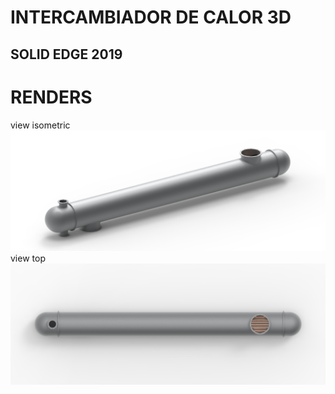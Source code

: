 # INTERCAMBIADOR DE CALOR 3D
## SOLID EDGE 2019
# RENDERS
view isometric
![plot](./fotos/01.jpg)
view top
![plot](./fotos/10.jpg)
